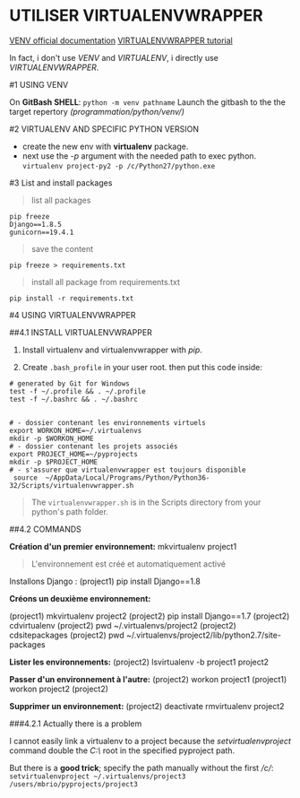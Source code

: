 UTILISER VIRTUALENVWRAPPER
==============

[VENV official documentation](https://docs.python.org/3/library/venv.html)
[VIRTUALENVWRAPPER tutorial](https://makina-corpus.com/blog/metier/2015/bien-configurer-son-environnement-de-developpement-python)


In fact, i don't use *VENV* and *VIRTUALENV*, i directly use *VIRTUALENVWRAPPER*.

#1 USING VENV

On **GitBash SHELL**:
```python -m venv pathname```
Launch the gitbash to the the target repertory _(programmation/python/venv/)_


#2 VIRTUALENV AND SPECIFIC PYTHON VERSION

- create the new env with **virtualenv** package.
- next use the *-p* argument with the needed path to exec python.
```virtualenv project-py2 -p /c/Python27/python.exe```


#3 List and install packages

> list all packages

```
pip freeze
Django==1.8.5
gunicorn==19.4.1
```
> save the content

```pip freeze > requirements.txt```
>install all package from requirements.txt

```pip install -r requirements.txt```


#4 USING VIRTUALENVWRAPPER

##4.1 INSTALL VIRTUALENVWRAPPER

1. Install virtualenv and virtualenvwrapper with *pip*.

2. Create ```.bash_profile``` in your user root.
then put this code inside:

```
# generated by Git for Windows
test -f ~/.profile && . ~/.profile
test -f ~/.bashrc && . ~/.bashrc


# - dossier contenant les environnements virtuels
export WORKON_HOME=~/.virtualenvs
mkdir -p $WORKON_HOME
# - dossier contenant les projets associés
export PROJECT_HOME=~/pyprojects
mkdir -p $PROJECT_HOME
# - s'assurer que virtualenvwrapper est toujours disponible
 source  ~/AppData/Local/Programs/Python/Python36-32/Scripts/virtualenvwrapper.sh
```
>The ```virtualenvwrapper.sh``` is in the Scripts directory from your python's path folder.

##4.2 COMMANDS

**Création d'un premier environnement:**
mkvirtualenv project1
>L'environnement est créé et automatiquement activé

Installons Django :
(project1) pip install Django==1.8

**Créons un deuxième environnement:**

(project1) mkvirtualenv project2
(project2) pip install Django==1.7
(project2) cdvirtualenv
(project2) pwd
~/.virtualenvs/project2
(project2) cdsitepackages
(project2) pwd
~/.virtualenvs/project2/lib/python2.7/site-packages

**Lister les environnements:**
(project2) lsvirtualenv -b
project1
project2

**Passer d'un environnement à l'autre:**
(project2) workon project1
(project1) workon project2
(project2)


**Supprimer un environnement:**
(project2) deactivate
rmvirtualenv project2

###4.2.1 Actually there is a problem

I cannot easily link a virtualenv to a project because the *setvirtualenvproject* command double the *C:\\* root in the specified pyproject path.

But there is a **good trick**; specify the path manually without the first */c/*:
 ```setvirtualenvproject ~/.virtualenvs/project3 /users/mbrio/pyprojects/project3```